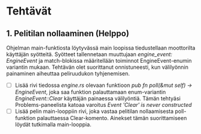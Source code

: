 # Tehtävät

## 1. Pelitilan nollaaminen (Helppo)

Ohjelman main-funktiosta löytyvässä main loopissa tiedustellaan moottorilta käyttäjän syötteitä. Syötteet tallennetaan muuttujaan *engine_event: EngineEvent* ja match-blokissa määritellään toiminnot EngineEvent-enumin variantin mukaan. Tehtävän olet suorittanut onnistuneesti, kun välilyönnin painaminen aiheuttaa peliruudukon tyhjenemisen.

- [ ] Lisää rivi tiedossa *engine.rs* olevaan funktioon *pub fn poll(&mut self) -> EngineEvent*, joka saa funktion palauttamaan enum-variantin *EngineEvent::Clear* käyttäjän painaessa välilyöntiä. Tämän tehtyäsi Problems-paneelista katoaa varoitus *Event 'Clear' is never constructed*
- [ ] Lisää pelin main-looppiin rivi, joka vastaa pelitilan nollaamisesta poll-funktion palauttaessa Clear-komento. Ainekset tämän suorittamiseen löydät tutkimalla main-looppia.

